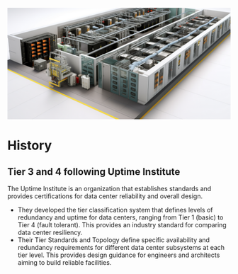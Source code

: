 ![](img/history.png)

# History

## Tier 3 and 4 following Uptime Institute

The Uptime Institute is an organization that establishes standards and provides certifications for data center reliability and overall design. 

- They developed the tier classification system that defines levels of redundancy and uptime for data centers, ranging from Tier 1 (basic) to Tier 4 (fault tolerant). This provides an industry standard for comparing data center resiliency.
- Their Tier Standards and Topology define specific availability and redundancy requirements for different data center subsystems at each tier level. This provides design guidance for engineers and architects aiming to build reliable facilities.
